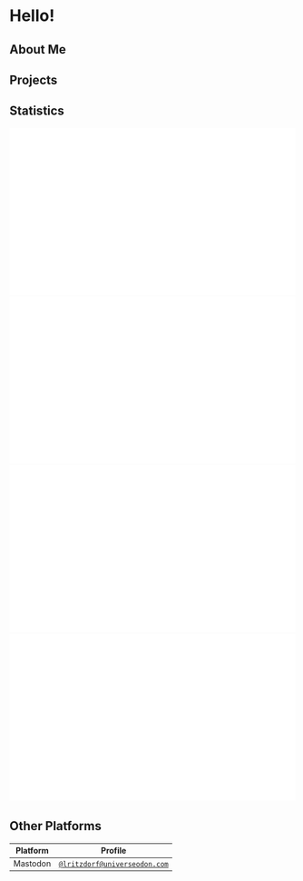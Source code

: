 # Hello!

## About Me

## Projects

## Statistics

![](https://raw.githubusercontent.com/LRitzdorf/github-stats/master/generated/overview.svg#gh-dark-mode-only)
![](https://raw.githubusercontent.com/LRitzdorf/github-stats/master/generated/overview.svg#gh-light-mode-only)
![](https://raw.githubusercontent.com/LRitzdorf/github-stats/master/generated/languages.svg#gh-dark-mode-only)
![](https://raw.githubusercontent.com/LRitzdorf/github-stats/master/generated/languages.svg#gh-light-mode-only)

## Other Platforms

| Platform | Profile |
|-|-|
| Mastodon | <a rel="me" href="https://universeodon.com/@lritzdorf">`@lritzdorf@universeodon.com`</a> |

